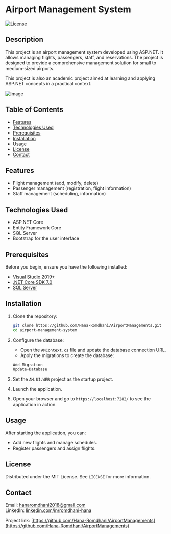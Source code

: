 # Airport Management System

[![License](https://img.shields.io/badge/license-MIT-blue.svg)](./LICENSE)

## Description

This project is an airport management system developed using ASP.NET. It allows managing flights,
passengers, staff, and reservations. 
The project is designed to provide a comprehensive management solution for small to medium-sized airports.

This project is also an academic project aimed at learning and applying ASP.NET concepts in a practical context.

![image](https://github.com/Hana-Romdhani/AirportManagements/assets/123480733/0d3ca510-f6fe-4d87-ad06-cf92c79b7c71)


## Table of Contents

- [Features](#features)
- [Technologies Used](#technologies-used)
- [Prerequisites](#prerequisites)
- [Installation](#installation)
- [Usage](#usage)
- [License](#license)
- [Contact](#contact)

## Features

- Flight management (add, modify, delete)
- Passenger management (registration, flight information)
- Staff management (scheduling, information)

## Technologies Used

- ASP.NET Core
- Entity Framework Core
- SQL Server
- Bootstrap for the user interface

## Prerequisites

Before you begin, ensure you have the following installed:

- [Visual Studio 2019+](https://visualstudio.microsoft.com/)
- [.NET Core SDK 7.0](https://dotnet.microsoft.com/en-us/download)
- [SQL Server](https://www.microsoft.com/en-us/sql-server/sql-server-downloads)

## Installation

1. Clone the repository:

    ```bash
    git clone https://github.com/Hana-Romdhani/AirportManagements.git
    cd airport-management-system
    ```

2. Configure the database:

    - Open the `AMContext.cs` file and update the database connection URL.
    - Apply the migrations to create the database:

    ```bash
    Add-Migration
    Update-Database
    ```

3. Set the `AM.UI.WEB` project as the startup project.
4. Launch the application.
5. Open your browser and go to `https://localhost:7282/` to see the application in action.

## Usage

After starting the application, you can:

- Add new flights and manage schedules.
- Register passengers and assign flights.

## License

Distributed under the MIT License. See `LICENSE` for more information.

## Contact

Email: hanaromdhani2018@gmail.com  
LinkedIn: [linkedin.com/in/romdhani-hana](https://www.linkedin.com/in/romdhani-hana)

Project link: [https://github.com/Hana-Romdhani/AirportManagements](https://github.com/Hana-Romdhani/AirportManagements)
